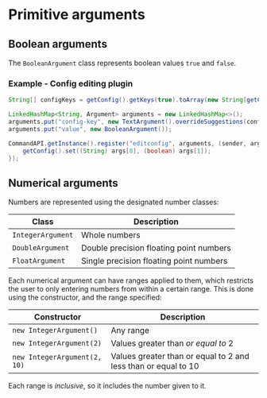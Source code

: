 # Primitive arguments

## Boolean arguments

The `BooleanArgument` class represents boolean values `true` and `false`.

### Example - Config editing plugin

```java
String[] configKeys = getConfig().getKeys(true).toArray(new String[getConfig().getKeys(true).size()]);

LinkedHashMap<String, Argument> arguments = new LinkedHashMap<>();
arguments.put("config-key", new TextArgument().overrideSuggestions(configKeys));
arguments.put("value", new BooleanArgument());

CommandAPI.getInstance().register("editconfig", arguments, (sender, args) -> {
	getConfig().set((String) args[0], (boolean) args[1]);
});
```

## Numerical arguments

Numbers are represented using the designated number classes:

| Class | Description |
| ----- | ----------- |
| `IntegerArgument` | Whole numbers |
| `DoubleArgument` | Double precision floating point numbers |
| `FloatArgument` | Single precision floating point numbers |

Each numerical argument can have ranges applied to them, which restricts the user to only entering numbers from within a certain range. This is done using the constructor, and the range specified:

| Constructor | Description |
| ----------- | ----------- |
| `new IntegerArgument()` | Any range |
| `new IntegerArgument(2)` | Values greater than _or equal to_ 2 |
| `new IntegerArgument(2, 10)` | Values greater than or equal to 2 and less than or equal to 10 |

Each range is _inclusive_, so it includes the number given to it.


